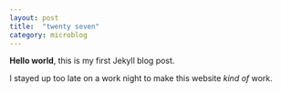 ```yaml
---
layout: post
title:  "twenty seven"
category: microblog
---
```


**Hello world**, this is my first Jekyll blog post.

I stayed up too late on a work night to make this website *kind of* work.